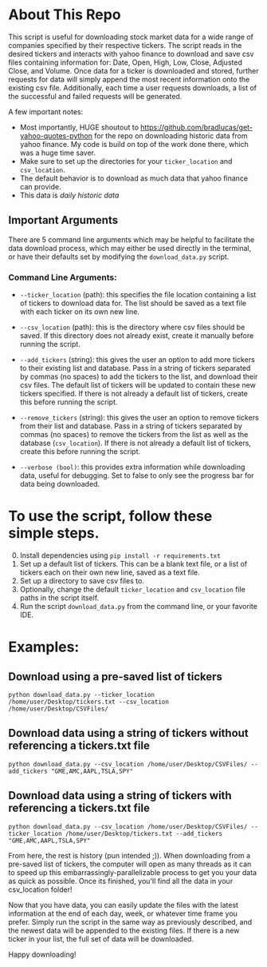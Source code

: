 # About This Repo
This script is useful for downloading stock market data for a wide range of companies specified by their respective tickers. The script reads in the desired tickers and interacts with yahoo finance to download and save csv files containing information for: Date, Open, High, Low, Close, Adjusted Close, and Volume. Once data for a ticker is downloaded and stored, further requests for data will simply append the most recent information onto the existing csv file. Additionally, each time a user requests downloads, a list of the successful and failed requests will be generated. 


A few important notes:
* Most importantly, HUGE shoutout to https://github.com/bradlucas/get-yahoo-quotes-python for the repo on downloading historic data from yahoo finance. My code is build on top of the work done there, which was a huge time saver.
* Make sure to set up the directories for your `ticker_location` and `csv_location`.
* The default behavior is to download as much data that yahoo finance can provide.
* This data is *daily historic data*

## Important Arguments
There are 5 command line arguments which may be helpful to facilitate the data download process, which may either be used directly in the terminal, or have their defaults set by modifying the `download_data.py` script.

### Command Line Arguments:

* `--ticker_location` (path): this specifies the file location containing a list of tickers to download data for. The list should be saved as a text file with each ticker on its own new line.

* `--csv_location` (path): this is the directory where csv files should be saved. If this directory does not already exist, create it manually before running the script.

* `--add_tickers` (string): this gives the user an option to add more tickers to their existing list and database. Pass in a string of tickers separated by commas (no spaces) to add the tickers to the list, and download their csv files. The default list of tickers will be updated to contain these new tickers specified. If there is not already a default list of tickers, create this before running the script.

* `--remove_tickers` (string): this gives the user an option to remove tickers from their list and database. Pass in a string of tickers separated by commas (no spaces) to remove the tickers from the list as well as the database (`csv_location`). If there is not already a default list of tickers, create this before running the script.

* `--verbose (bool)`: this provides extra information while downloading data, useful for debugging. Set to false to only see the progress bar for data being downloaded.



# To use the script, follow these simple steps.

0. Install dependencies using `pip install -r requirements.txt`
1. Set up a default list of tickers. This can be a blank text file, or a list of tickers each on their own new line, saved as a text file.
2. Set up a directory to save csv files to.
3. Optionally, change the default `ticker_location` and `csv_location` file paths in the script itself.
4. Run the script `download_data.py` from the command line, or your favorite IDE.

# Examples: 

## Download using a pre-saved list of tickers

`python download_data.py --ticker_location /home/user/Desktop/tickers.txt --csv_location /home/user/Desktop/CSVFiles/`

## Download data using a string of tickers without referencing a tickers.txt file

`python download_data.py --csv_location /home/user/Desktop/CSVFiles/ --add_tickers "GME,AMC,AAPL,TSLA,SPY"`

## Download data using a string of tickers with referencing a tickers.txt file

`python download_data.py --csv_location /home/user/Desktop/CSVFiles/ --ticker_location /home/user/Desktop/tickers.txt --add_tickers "GME,AMC,AAPL,TSLA,SPY"`



From here, the rest is history (pun intended ;)). When downloading from a pre-saved list of tickers, the computer will open as many threads as it can to speed up this embarrassingly-parallelizable process to get you your data as quick as possible. Once its finished, you'll find all the data in your csv_location folder!

Now that you have data, you can easily update the files with the latest information at the end of each day, week, or whatever time frame you prefer. Simply run the script in the same way as previously described, and the newest data will be appended to the existing files. If there is a new ticker in your list, the full set of data will be downloaded.


Happy downloading!
